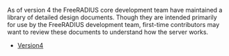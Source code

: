 As of version 4 the FreeRADIUS core development team have maintained a library of detailed design documents.  Though they are intended primarily for use by the FreeRADIUS development team, first-time contributors may want to review these documents to understand how the server works.

- [Version4](version4/Home)